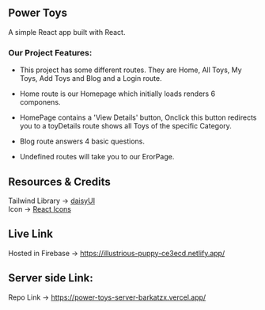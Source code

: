 ## Power Toys
A simple React app built with React.
<br/>

### **Our Project Features:**
* This project has some different routes. They are Home, All Toys, My Toys, Add Toys and Blog and a Login route.
* Home route is our Homepage which initially loads renders 6 componens.

* HomePage contains a 'View Details' button, Onclick this button redirects you to a toyDetails route shows all Toys of the specific Category.
* Blog route answers 4 basic questions.
* Undefined routes will take you to our ErorPage.

## Resources & Credits

Tailwind Library -> [daisyUI](https://daisyui.com/)
<br/>
Icon -> [React Icons](https://react-icons.github.io/react-icons)


## Live Link
Hosted in Firebase -> https://illustrious-puppy-ce3ecd.netlify.app/

## Server side Link:
Repo Link -> https://power-toys-server-barkatzx.vercel.app/

